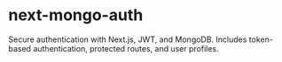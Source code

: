 # next-mongo-auth
Secure authentication with Next.js, JWT, and MongoDB. Includes token-based authentication, protected routes, and user profiles.
